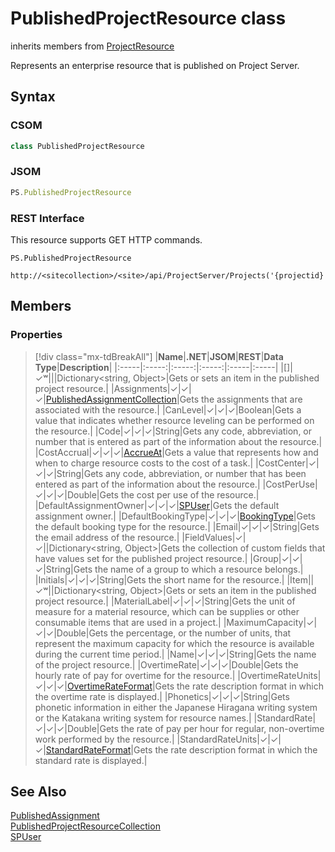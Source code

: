 [comment]: # (Name:PublishedProjectResource)
[comment]: # (Type:class)
[comment]: # (Status:Incomplete)

# <a name="name"></a>PublishedProjectResource class

inherits members from [ProjectResource](ProjectResource.md)<br/>

<a name="description"></a>Represents an enterprise resource that is published on Project Server.

## <a name="syntax"></a>Syntax

### CSOM

```C#
class PublishedProjectResource 
```
### JSOM

```JavaScript
PS.PublishedProjectResource
```

### REST Interface

This resource supports GET HTTP commands.

```
PS.PublishedProjectResource

http://<sitecollection>/<site>/api/ProjectServer/Projects('{projectid}')/ProjectResources('{resourceid}')
```

## <a name="members"></a>Members

### <a name="properties"></a>Properties
> [!div class="mx-tdBreakAll"]
|**Name**|**.NET**|**JSOM**|**REST**|**Data Type**|**Description**|
|:-----|:-----:|:-----:|:-----:|:-----|:-----|
|<a name="[]"></a>[]|&#x2713;&#x02B7;|||Dictionary&lt;string, Object&gt;|Gets or sets an item in the published project resource.|
|<a name="Assignments"></a>Assignments|&#x2713;|&#x2713;|&#x2713;|[PublishedAssignmentCollection](PublishedAssignmentCollection.md)|Gets the assignments that are associated with the resource.|
|<a name="CanLevel"></a>CanLevel|&#x2713;|&#x2713;|&#x2713;|Boolean|Gets a value that indicates whether resource leveling can be performed on the resource.|
|<a name="Code"></a>Code|&#x2713;|&#x2713;|&#x2713;|String|Gets any code, abbreviation, or number that is entered as part of the information about the resource.|
|<a name="CostAccrual"></a>CostAccrual|&#x2713;|&#x2713;|&#x2713;|[AccrueAt](AccrueAt.md)|Gets a value that represents how and when to charge resource costs to the cost of a task.|
|<a name="CostCenter"></a>CostCenter|&#x2713;|&#x2713;|&#x2713;|String|Gets any code, abbreviation, or number that has been entered as part of the information about the resource.|
|<a name="CostPerUse"></a>CostPerUse|&#x2713;|&#x2713;|&#x2713;|Double|Gets the cost per use of the resource.|
|<a name="DefaultAssignmentOwner"></a>DefaultAssignmentOwner|&#x2713;|&#x2713;|&#x2713;|[SPUser](https://msdn.microsoft.com/en-us/library/microsoft.sharepoint.spuser.aspx)|Gets the default assignment owner.|
|<a name="DefaultBookingType"></a>DefaultBookingType|&#x2713;|&#x2713;|&#x2713;|[BookingType](BookingType.md)|Gets the default booking type for the resource.|
|<a name="Email"></a>Email|&#x2713;|&#x2713;|&#x2713;|String|Gets the email address of the resource.|
|<a name="FieldValues"></a>FieldValues|&#x2713;|&#x2713;||Dictionary&lt;string, Object&gt;|Gets the collection of custom fields that have values set for the published project resource.|
|<a name="Group"></a>Group|&#x2713;|&#x2713;|&#x2713;|String|Gets the name of a group to which a resource belongs.|
|<a name="Initials"></a>Initials|&#x2713;|&#x2713;|&#x2713;|String|Gets the short name for the resource.|
|<a name="Item"></a>Item||&#x2713;&#x02B7;||Dictionary&lt;string, Object&gt;|Gets or sets an item in the published project resource.|
|<a name="MaterialLabel"></a>MaterialLabel|&#x2713;|&#x2713;|&#x2713;|String|Gets the unit of measure for a material resource, which can be supplies or other consumable items that are used in a project.|
|<a name="MaximumCapacity"></a>MaximumCapacity|&#x2713;|&#x2713;|&#x2713;|Double|Gets the percentage, or the number of units, that represent the maximum capacity for which the resource is available during the current time period.|
|<a name="Name"></a>Name|&#x2713;|&#x2713;|&#x2713;|String|Gets the name of the project resource.|
|<a name="OvertimeRate"></a>OvertimeRate|&#x2713;|&#x2713;|&#x2713;|Double|Gets the hourly rate of pay for overtime for the resource.|
|<a name="OvertimeRateUnits"></a>OvertimeRateUnits|&#x2713;|&#x2713;|&#x2713;|[OvertimeRateFormat](OvertimeRateFormat.md)|Gets the rate description format in which the overtime rate is displayed.|
|<a name="Phonetics"></a>Phonetics|&#x2713;|&#x2713;|&#x2713;|String|Gets phonetic information in either the Japanese Hiragana writing system or the Katakana writing system for resource names.|
|<a name="StandardRate"></a>StandardRate|&#x2713;|&#x2713;|&#x2713;|Double|Gets the rate of pay per hour for regular, non-overtime work performed by the resource.|
|<a name="StandardRateUnits"></a>StandardRateUnits|&#x2713;|&#x2713;|&#x2713;|[StandardRateFormat](StandardRateFormat.md)|Gets the rate description format in which the standard rate is displayed.|

## <a name="seeAlso"></a>See Also

[PublishedAssignment](PublishedAssignment.md)<br/>
[PublishedProjectResourceCollection](PublishedProjectResourceCollection.md)<br/>
[SPUser](https://msdn.microsoft.com/library/microsoft.sharepoint.spuser.aspx)<br/>

